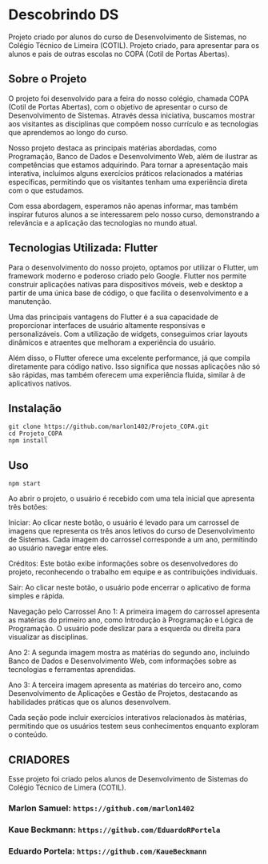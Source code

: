 <!DOCTYPE html>
<html lang="pt-br">
<head>
</head>
<body>
    <h1>Descobrindo DS</h1>
    <p>Projeto criado por alunos do curso de Desenvolvimento de Sistemas, no Colégio Técnico de Limeira (COTIL). Projeto criado, para apresentar para os alunos e pais de outras escolas no COPA (Cotil de Portas Abertas).</p>
    <h2>Sobre o Projeto</h2>
    <p>O projeto foi desenvolvido para a feira do nosso colégio, chamada COPA (Cotil de Portas Abertas), com o objetivo de apresentar o curso de Desenvolvimento de Sistemas. Através dessa iniciativa, buscamos mostrar aos visitantes as disciplinas que compõem nosso currículo e as tecnologias que aprendemos ao longo do curso.

Nosso projeto destaca as principais matérias abordadas, como Programação, Banco de Dados e Desenvolvimento Web, além de ilustrar as competências que estamos adquirindo. Para tornar a apresentação mais interativa, incluímos alguns exercícios práticos relacionados a matérias específicas, permitindo que os visitantes tenham uma experiência direta com o que estudamos.

Com essa abordagem, esperamos não apenas informar, mas também inspirar futuros alunos a se interessarem pelo nosso curso, demonstrando a relevância e a aplicação das tecnologias no mundo atual.</p>

<h2>Tecnologias Utilizada: Flutter</h2>
<p>Para o desenvolvimento do nosso projeto, optamos por utilizar o Flutter, um framework moderno e poderoso criado pelo Google. Flutter nos permite construir aplicações nativas para dispositivos móveis, web e desktop a partir de uma única base de código, o que facilita o desenvolvimento e a manutenção.

Uma das principais vantagens do Flutter é a sua capacidade de proporcionar interfaces de usuário altamente responsivas e personalizáveis. Com a utilização de widgets, conseguimos criar layouts dinâmicos e atraentes que melhoram a experiência do usuário.

Além disso, o Flutter oferece uma excelente performance, já que compila diretamente para código nativo. Isso significa que nossas aplicações não só são rápidas, mas também oferecem uma experiência fluida, similar à de aplicativos nativos.</p>

<h2>Instalação</h2>
<pre><code>git clone https://github.com/marlon1402/Projeto_COPA.git
cd Projeto_COPA
npm install</code></pre>

<h2>Uso</h2>
<pre><code>npm start</code></pre>
<p>Ao abrir o projeto, o usuário é recebido com uma tela inicial que apresenta três botões:

Iniciar: Ao clicar neste botão, o usuário é levado para um carrossel de imagens que representa os três anos letivos do curso de Desenvolvimento de Sistemas. Cada imagem do carrossel corresponde a um ano, permitindo ao usuário navegar entre eles.

Créditos: Este botão exibe informações sobre os desenvolvedores do projeto, reconhecendo o trabalho em equipe e as contribuições individuais.

Sair: Ao clicar neste botão, o usuário pode encerrar o aplicativo de forma simples e rápida.

Navegação pelo Carrossel
Ano 1: A primeira imagem do carrossel apresenta as matérias do primeiro ano, como Introdução à Programação e Lógica de Programação. O usuário pode deslizar para a esquerda ou direita para visualizar as disciplinas.

Ano 2: A segunda imagem mostra as matérias do segundo ano, incluindo Banco de Dados e Desenvolvimento Web, com informações sobre as tecnologias e ferramentas aprendidas.

Ano 3: A terceira imagem apresenta as matérias do terceiro ano, como Desenvolvimento de Aplicações e Gestão de Projetos, destacando as habilidades práticas que os alunos desenvolvem.

Cada seção pode incluir exercícios interativos relacionados às matérias, permitindo que os usuários testem seus conhecimentos enquanto exploram o conteúdo.</p>

<h2>CRIADORES</h2>

<p>Esse projeto foi criado pelos alunos de Desenvolvimento de Sistemas do Colégio Técnico de Limera (COTIL).</p>

<h3>Marlon Samuel: <code>https://github.com/marlon1402</code></h3>
<h3>Kaue Beckmann: <code>https://github.com/EduardoRPortela</code></h3>
<h3>Eduardo Portela: <code>https://github.com/KaueBeckmann</code></h3>

</body>
</html>